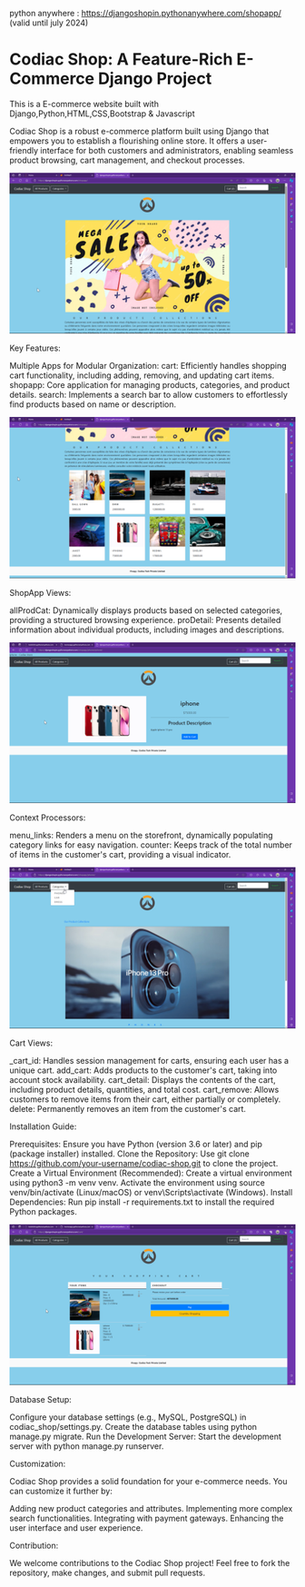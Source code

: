python anywhere : https://djangoshopin.pythonanywhere.com/shopapp/    
(valid until july 2024)

# Codiac Shop: A Feature-Rich E-Commerce Django Project
This is a E-commerce website built with Django,Python,HTML,CSS,Bootstrap & Javascript 

Codiac Shop is a robust e-commerce platform built using Django that empowers you to establish a flourishing online store. It offers a user-friendly interface for both customers and administrators, enabling seamless product browsing, cart management, and checkout processes.

![screenshot](screenshot/home.png)

Key Features:

Multiple Apps for Modular Organization:
cart: Efficiently handles shopping cart functionality, including adding, removing, and updating cart items.
shopapp: Core application for managing products, categories, and product details.
search: Implements a search bar to allow customers to effortlessly find products based on name or description.

![screenshot](screenshot/card.png)

ShopApp Views:

allProdCat: Dynamically displays products based on selected categories, providing a structured browsing experience.
proDetail: Presents detailed information about individual products, including images and descriptions.

![screenshot](screenshot/product.png)

Context Processors:

menu_links: Renders a menu on the storefront, dynamically populating category links for easy navigation.
counter: Keeps track of the total number of items in the customer's cart, providing a visual indicator.


![screenshot](screenshot/category.png)

Cart Views:

_cart_id: Handles session management for carts, ensuring each user has a unique cart.
add_cart: Adds products to the customer's cart, taking into account stock availability.
cart_detail: Displays the contents of the cart, including product details, quantities, and total cost.
cart_remove: Allows customers to remove items from their cart, either partially or completely.
delete: Permanently removes an item from the customer's cart.


Installation Guide:

Prerequisites: Ensure you have Python (version 3.6 or later) and pip (package installer) installed.
Clone the Repository: Use git clone https://github.com/your-username/codiac-shop.git to clone the project.
Create a Virtual Environment (Recommended):
Create a virtual environment using python3 -m venv venv.
Activate the environment using source venv/bin/activate (Linux/macOS) or venv\Scripts\activate (Windows).
Install Dependencies: Run pip install -r requirements.txt to install the required Python packages.

![screenshot](screenshot/cart.png)

Database Setup:

Configure your database settings (e.g., MySQL, PostgreSQL) in codiac_shop/settings.py.
Create the database tables using python manage.py migrate.
Run the Development Server: Start the development server with python manage.py runserver.

Customization:

Codiac Shop provides a solid foundation for your e-commerce needs. You can customize it further by:

Adding new product categories and attributes.
Implementing more complex search functionalities.
Integrating with payment gateways.
Enhancing the user interface and user experience.


Contribution:

We welcome contributions to the Codiac Shop project! Feel free to fork the repository, make changes, and submit pull requests.
